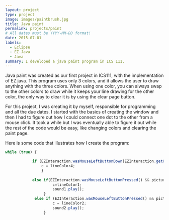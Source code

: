 ```yaml
---
layout: project
type: project
image: images/paintbrush.jpg
title: Java paint
permalink: projects/paint
# All dates must be YYYY-MM-DD format!
date: 2015-07-01
labels:
  - Eclipse
  - EZ.Java
  - Java
summary: I developed a java paint program in ICS 111.
---
```




Java paint was created as our first project in ICS111, with the implementation of EZ.java. This program uses only 3 colors, and it allows the user to draw anything with the three colors. When using one color, you can always swap to the other colors to draw while it keeps your line drawing for the other color, the only way to clear it is by using the clear page button.

For this project, I was creating it by myself, responsible for programming and all the due dates. I started with the basics of creating the window and then I had to figure out how I could connect one dot to the other from a mouse click. It took a while but I was eventually able to figure it out while the rest of the code would be easy, like changing colors and clearing the paint page. 

Here is some code that illustrates how I create the program:

```js
while (true) {

			if (EZInteraction.wasMouseLeftButtonDown(EZInteraction.getXMouse(),EZInteraction.getYMouse())) {
				c = lineColor4;
				}
			
			else if(EZInteraction.wasMouseLeftButtonPressed() && picture1.isPointInElement(EZInteraction.getXMouse(), EZInteraction.getYMouse())) { 
					 c=lineColor1;
					 sound1.play();
				 }
			 else if (EZInteraction.wasMouseLeftButtonPressed() && picture2.isPointInElement(EZInteraction.getXMouse(), EZInteraction.getYMouse())) {
					 c = lineColor2; 
					 sound2.play();
				 }
```





